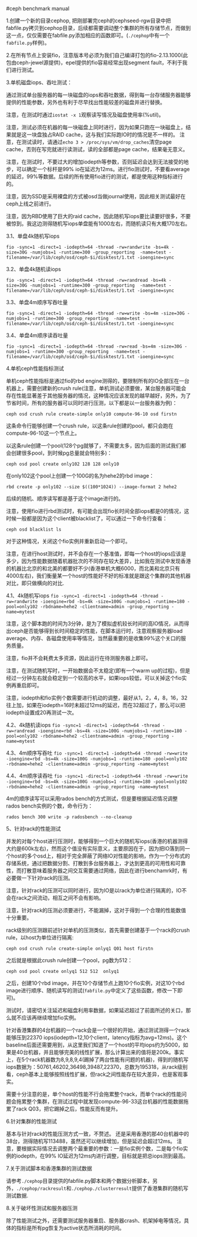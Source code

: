 #ceph benchmark manual

1.创建一个新的目录cephop, 把刚部署完ceph的cephseed-rgw目录中把fabfile.py拷贝到cephop目录，后续都需要调动整个集群的所有存储节点，而做到这一点，仅仅需要在fabfile.py添加相应的函数即可。(```./cephop```中有一个```fabfile.py```样例)。

2.在所有节点上安装fio，注意版本号必须为我们自己编译打包的fio-2.13.1000(此包由ceph-jewel源提供)，epel提供的fio容易经常出现segment fault，不利于我们进行测试。

3.单机磁盘iops、吞吐测试：

通过测试单台服务器的每一块磁盘的iops和吞吐数据，得到每一台存储服务器能够提供的性能参数，另外也有利于尽早找出性能较差的磁盘并进行替换。

注意，在测试时通过```iostat -x 1```观察读写情况及磁盘使用率(%util)。

注意，测试必须在机器的每一块磁盘上同时进行，因为如果只跑在一块磁盘上，结果就是这一块盘独占RAID cache，这与我们实际跑IO时的情况是不一样的。
注意，在测试读时，请通过```echo 3 > /proc/sys/vm/drop_caches```清空page cache，否则在写完就进行读测试，读的全部都是page cache，结果毫无意义。

注意，在测试时，不要过大的增加iodepth等参数，否则延迟会达到无法接受的地步，可以确定一个标杆是99% io在延迟为12ms。进行fio测试时，不要看average的延迟，99%等数据。后续的所有使用fio进行的测试，都是使用这种指标进行的。

注意，因为SSD是采用裸盘的方式被osd当做journal使用，因此相关测试最好在ceph上线之前进行。

注意，因为RBD使用了巨大的raid cache，因此随机写iops要比读要好很多，不要被惊到。我这边测得随机写iops单盘能有1000左右，而随机读只有大概170左右。

3.1、单盘4k随机写iops

```fio -sync=1 -direct=1 -iodepth=64 -thread -rw=randwrite -bs=4k -size=30G -numjobs=1 -runtime=300 -group_reporting  -name=test -filename=/var/lib/ceph/osd/ceph-$i/disktest/1.txt -ioengine=sync```

3.2、单盘4k随机读iops

```fio -sync=1 -direct=1 -iodepth=64 -thread -rw=randread -bs=4k -size=30G -numjobs=1 -runtime=300 -group_reporting  -name=test -filename=/var/lib/ceph/osd/ceph-$i/disktest/1.txt -ioengine=sync```

3.3、单盘4m顺序写吞吐量

```fio -sync=1 -direct=1 -iodepth=64 -thread -rw=write -bs=4m -size=30G -numjobs=1 -runtime=300 -group_reporting  -name=test -filename=/var/lib/ceph/osd/ceph-$i/disktest/1.txt -ioengine=sync```

3.4、单盘4m顺序读吞吐量

```fio -sync=1 -direct=1 -iodepth=64 -thread -rw=read -bs=4m -size=30G -numjobs=1 -runtime=300 -group_reporting  -name=test -filename=/var/lib/ceph/osd/ceph-$i/disktest/1.txt -ioengine=sync```

4.单机ceph性能指标测试

单机ceph性能指标是通过fio的rbd engine测得的，要限制所有的IO全部压在一台机器上，需要创建新的crush rule(注意，单机测试必须要做，某台服务器可能会存在性能显著差于其他服务器的情况，这种情况应该发现的越早越好，另外，为了节省时间，所有的服务器可以同时进行压测，以下都是以一台服务器为例)：

```ceph osd crush rule create-simple only10 compute-96-10 osd firstn```

这条命令行能够创建一个crush rule，以这条rule创建的pool，都只会跑在compute-96-10这一个节点上。

以这条rule创建一个pool(128个pg就够了，不需要太多，因为后面的测试我们都会创建很多pool，到时候pg总量就会特别多)：

```ceph osd pool create only102 128 128 only10```

在only102这个pool上创建一个100G的名为hehe2的rbd image：

```rbd create -p only102 --size $((100*1024)) --image-format 2 hehe2```

后续的随机、顺序读写都是基于这个image进行的。

注意，使用fio进行rbd测试时，有可能会出现fio长时间全部iops都是0的情况，这时候一般都是因为这个client被blacklist了，可以通过一下命令行查看：

```
ceph osd blacklist ls
```

对于这种情况，关闭这个fio实例并重新启动一个即可。

注意，在进行host测试时，并不会存在一个基准值，即每一个host的iops应该是多少，因为性能数据随着机器批次的不同存在较大差异，比如我在测试中发现香港的机器比北京的和北美的都要好不少(香港单机大概6000，而北美和北京只有4000左右)，我们衡量某一个host的性能好不好的标准就是跟这个集群的其他机器对比，即只做横向的对比.

4.1、4k随机写iops
```fio -sync=1 -direct=1 -iodepth=64 -thread -rw=randwrite -ioengine=rbd -bs=4k -size=100G -numjobs=1 -runtime=180 -pool=only102 -rbdname=hehe2 -clientname=admin -group_reporting -name=mytest```

注意，这个脚本跑的时间为3分钟，是为了模拟虚机较长时间的高IO情况，从而得出ceph是否能够得到长时间稳定的性能，在脚本运行时，注意观察服务器load average、内存、各磁盘使用率等情况，当然最重要的是收集99%这个关口的服务质量。

注意，fio并不会耗费太多资源，因此运行在待测服务器上即可。

注意，在测试随机写时，一开始数据会不太稳定(即有一个warm up的过程)，但是经过一分钟左右就会稳定到一个较高的水平，如果iops较低，可以关掉这个fio实例再重启即可。

注意，iodepth和fio实例个数需要进行机动的调整，最好从1，2，4，8，16，32往上加，如果在iodepth=16时未超过12ms的延迟，而在32超过了，那么可以把iodepth设置成20再测试一次。


4.2、4k随机读iops
```fio -sync=1 -direct=1 -iodepth=64 -thread -rw=randread -ioengine=rbd -bs=4k -size=100G -numjobs=1 -runtime=180 -pool=only102 -rbdname=hehe2 -clientname=admin -group_reporting -name=mytest```

4.3、4m顺序写吞吐
```fio -sync=1 -direct=1 -iodepth=64 -thread -rw=write -ioengine=rbd -bs=4k -size=100G -numjobs=1 -runtime=180 -pool=only102 -rbdname=hehe2 -clientname=admin -group_reporting -name=mytest```

4.4、4m顺序读吞吐
```fio -sync=1 -direct=1 -iodepth=64 -thread -rw=write -ioengine=rbd -bs=4k -size=100G -numjobs=1 -runtime=180 -pool=only102 -rbdname=hehe2 -clientname=admin -group_reporting -name=mytest```

4m的顺序读写可以采用rados bench的方式测试，但是要根据延迟情况调整rados bench实例的个数，命令行为：

```rados bench 300 write -p radosbench --no-cleanup```


5、针对rack的性能测试

并发的对每个host进行压测时，能够得到一个巨大的随机写iops(香港的机器测得大约是600k左右)，然而这个值没有实际意义，主要原因在于，因为把IO落到同一个host的多个osd上，相对于完全屏蔽了网络IO对性能的影响，作为一个分布式的存储系统，通过把数据分割、打散到多台服务器上，才达到更高的可用性和可靠性，而打散意味着服务器之间交互需要通过网络，因此在进行benchamrk时，有必要做一下针对rack的压测。

注意，针对rack的压测可以同时进行，因为IO是以rack为单位进行隔离的，IO不会在rack之间流动，相互之间不会有影响。

注意，针对rack的压测必须要进行，不能漏掉，这对于得到一个合理的性能数值十分重要。

rack级别的压测跟前述针对单机的压测类似，首先需要创建基于一个rack的crush rule，以host为单位进行隔离:

```ceph osd crush rule create-simple onlyq1 Q01 host firstn```

之后就是根据此crush rule创建一个pool，pg数为512：

```ceph osd pool create onlyq1 512 512  onlyq1```

之后，创建10个rbd image，并在10个存储节点上跑10个fio实例，对这10个rbd image进行顺序、随机读写的测试(```fabfile.py```中定义了这些函数，修改一下即可)。

测试时，请密切关注延迟和磁盘利用率数据，如果延迟超过了前面所述的关口，那么就不应该再继续增加fio实例。

针对香港集群的4台机器的一个rack会是一个很好的开始，通过测试测得一个rack能够压到22370 iops(iodepth=12,10个client，latency指标为avg=12ms)。这个baseline后面还需要用到，从这里我们知道了一个host的平均iops约为5000，如果是40台机器，并且能够完美的线性扩展，那么计算出来的值将是200k。事实上，在5个rack机器数为8,9,8,9,4(踢掉了两台性能有问题的机器)，得到的随机写iops数据为：50761,46202,36498,39487,22370，总数为195318，从rack级别看，ceph基本上能够按照线性扩展，但rack之间性能存在较大差异，也是客观事实。

需要十分注意的是，单个host的性能不行会拖累整个rack，而单个rack的性能问题会拖累整个集群，在测试过程中就发现compute-96-33这台机器的性能数据拖累了rack Q03，把它踢掉之后，性能反而有提升。

6.针对集群的性能测试

基本与针对rack的性能压测方式一致，不赘述。
还是采用香港的那40台机器中的38台，测得随机写113488，虽然还可以继续增加，但是延迟会超过12ms。
注意，要根据实际情况去调整两个最重要的参数：一是fio实例个数，二是每个fio实例的iodepth，在99% IO延迟为12ms内进行调整，目标就是把总iops测到最高。

7.关于测试脚本和香港集群的测试数据

请参考```./cephop```目录提供的fabfile.py脚本和两个数据分析脚本，另外，```./cephop/rackresult```和```./cephop./clusterresult```提供了香港集群的随机写测试数据.

8.关于破坏性测试和服务器压测

除了性能测试之外，还需要测试服务器重启、服务器crash、机架掉电等情况，具体的指标是所有pg恢复为active状态所消耗的时间。

